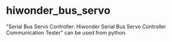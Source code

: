 # hiwonder_bus_servo
"Serial Bus Servo Controller: Hiwonder Serial Bus Servo Controller Communication Tester" can be used from python.
